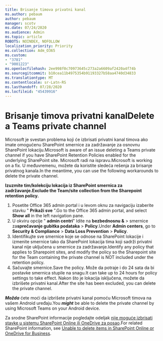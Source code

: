```yaml
---
title: Brisanje timova privatni kanal
ms.author: pebaum
author: pebaum
manager: scotv
ms.date: 07/24/2020
ms.audience: Admin
ms.topic: article
ROBOTS: NOINDEX, NOFOLLOW
localization_priority: Priority
ms.collection: Adm_O365
ms.custom:
- "3781"
- "9001223"
ms.openlocfilehash: 2ee998f0c70973645c273a2a6609af2420a4f74b
ms.sourcegitcommit: b10cea11b4975354b91193327b58aa4740d34833
ms.translationtype: MT
ms.contentlocale: sr-Latn-RS
ms.lasthandoff: 07/28/2020
ms.locfileid: "45439916"
---
```

# <a name="delete-a-teams-private-channel"></a><span data-ttu-id="e6386-102">Brisanje timova privatni kanal</span><span class="sxs-lookup"><span data-stu-id="e6386-102">Delete a Teams private channel</span></span>

<span data-ttu-id="e6386-103">Microsoft je svestan problema koji će izbrisati privatni kanal timova ako imate omogućenu SharePoint smernice za zadržavanje za osnovnu SharePoint lokaciju.</span><span class="sxs-lookup"><span data-stu-id="e6386-103">Microsoft is aware of an issue deleting a Teams private channel if you have SharePoint Retention Policies enabled for the underlying SharePoint site.</span></span> <span data-ttu-id="e6386-104">Microsoft radi na ispravu.</span><span class="sxs-lookup"><span data-stu-id="e6386-104">Microsoft is working on a fix.</span></span> <span data-ttu-id="e6386-105">U međuvremenu, možete da koristite sledeća rešenja za brisanje privatnog kanala.</span><span class="sxs-lookup"><span data-stu-id="e6386-105">In the meantime, you can use the following workarounds to delete the private channel.</span></span>

<span data-ttu-id="e6386-106">**Izuzmite tim/kolekciju lokacija iz SharePoint smernica za zadržavanje.**</span><span class="sxs-lookup"><span data-stu-id="e6386-106">**Exclude the Team/site collection from the Sharepoint retention policy.**</span></span>

1. <span data-ttu-id="e6386-107">Posetite Office 365 admin portal i u levom oknu za navigaciju izaberite stavku " **Prikaži sve** ".</span><span class="sxs-lookup"><span data-stu-id="e6386-107">Go to the Office 365 admin portal, and select **Show all** in the left navigation pane.</span></span>
2. <span data-ttu-id="e6386-108">U okviru opcije " **admin centri**" Idite na **bezbednosnu &**  >  smernice za**sprečavanje gubitka podataka**  >  **Policy**.</span><span class="sxs-lookup"><span data-stu-id="e6386-108">Under **Admin centers**, go to **Security & Compliance** > **Data Loss Prevention** > **Policy**.</span></span>
3. <span data-ttu-id="e6386-109">Identifikujte sve smernice koje se odnose na SharePoint lokacije i izmenite smernice tako da SharePoint lokacija tima koji sadrži privatni kanal nije uključena u smernice za zadržavanje.</span><span class="sxs-lookup"><span data-stu-id="e6386-109">Identify any policy that applies to Sharepoint sites, and modify the policy so the Sharepoint site for the Team containing the private channel is NOT included under the retention policy.</span></span>
4. <span data-ttu-id="e6386-110">Sačuvajte smernice.</span><span class="sxs-lookup"><span data-stu-id="e6386-110">Save the policy.</span></span>
    <span data-ttu-id="e6386-111">Može da potraje i do 24 sata da bi postavke smernica stupile na snagu.</span><span class="sxs-lookup"><span data-stu-id="e6386-111">It can take up to 24 hours for policy settings to take effect.</span></span>
    <span data-ttu-id="e6386-112">Nakon što je lokacija isključena, možete da izbrišete privatni kanal.</span><span class="sxs-lookup"><span data-stu-id="e6386-112">After the site has been excluded, you can delete the private channel.</span></span>  
    
<span data-ttu-id="e6386-113">***Možda*** ćete moći da izbrišete privatni kanal pomoću Microsoft timova na vašem Android uređaju.</span><span class="sxs-lookup"><span data-stu-id="e6386-113">You  ***might*** be able to delete the private channel by using Microsoft Teams on your Android device.</span></span> 

<span data-ttu-id="e6386-114">Za srodne SharePoint informacije pogledajte odeljak [nije moguće izbrisati stavke u sistemu SharePoint Online ili OneDrive za posao](https://docs.microsoft.com/alchemyinsights/retention-policy-ediscovery-hold).</span><span class="sxs-lookup"><span data-stu-id="e6386-114">For related SharePoint information, see [Unable to delete items in SharePoint Online or OneDrive for Business](https://docs.microsoft.com/alchemyinsights/retention-policy-ediscovery-hold).</span></span>